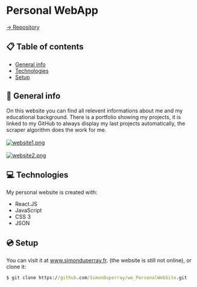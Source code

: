 # Personal WebApp

[-> Repository](https://github.com/SimonDuperray/we_PersonalWebSite)

## :clipboard: Table of contents
* [General info](#general-info)
* [Technologies](#technologies)
* [Setup](#setup)

## :page_facing_up: General info
On this website you can find all relevent informations about me and my educational background. There is a portfolio showing my projects, it is linked to my GitHub to always display my last projects automatically, the scraper algorithm does the work for me.<br><br>
[![website1.png](https://i.postimg.cc/fyg5GZKL/website1.png)](https://postimg.cc/y3cFRM24)<br><br>
[![website2.png](https://i.postimg.cc/PrgQYSVB/website2.png)](https://postimg.cc/tYz6HNj5)

	
## :computer: Technologies
My personal website is created with:
* React.JS
* JavaScript
* CSS 3
* JSON

## :cd: Setup
You can visit it at www.simonduperray.fr. (the website is still not online), or clone it:
```bat
$ git clone https://github.com/SimonDuperray/we_PersonalWebSite.git
```
